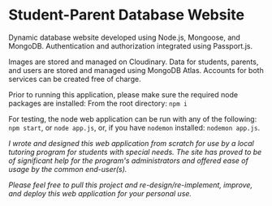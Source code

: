 # Student-Parent Database Website

Dynamic database website developed using Node.js, Mongoose, and MongoDB. Authentication and authorization integrated using Passport.js.

Images are stored and managed on Cloudinary. Data for students, parents, and users are stored and managed using MongoDB Atlas. Accounts for both services can be created free of charge.

Prior to running this application, please make sure the required node packages are installed:
From the root directory:
`npm i` 

For testing, the node web application can be run with any of the following:
`npm start`, or
`node app.js`,
or, if you have `nodemon` installed:
`nodemon app.js`.


*I wrote and designed this web application from scratch for use by a local tutoring program for students with special needs. The site has proved to be of significant help for the program's administrators and offered ease of usage by the common end-user(s).*

*Please feel free to pull this project and re-design/re-implement, improve, and deploy this web application for your personal use.*